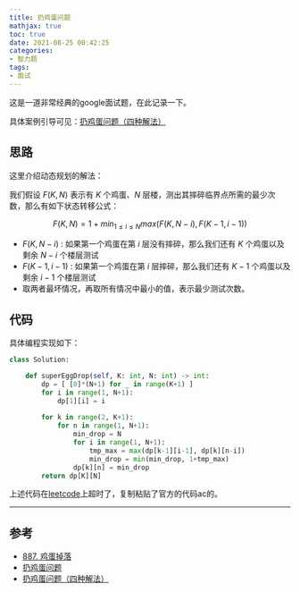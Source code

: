 ```yaml
---
title: 扔鸡蛋问题
mathjax: true
toc: true
date: 2021-08-25 00:42:25
categories: 
- 智力题
tags:
- 面试
---
```


这是一道非常经典的google面试题，在此记录一下。

<!--more-->

具体案例引导可见：[扔鸡蛋问题（四种解法）](https://blog.csdn.net/qq249356520/article/details/89207891)

## 思路

这里介绍动态规划的解法：

我们假设 $F(K,N)$ 表示有 $K$ 个鸡蛋、$N$ 层楼，测出其摔碎临界点所需的最少次数，那么有如下状态转移公式：

$$
F(K, N) = 1 + min_{1 \leq i \leq N} max(F(K, N-i), F(K-1, i-1))
$$

- $F(K, N-i)$ : 如果第一个鸡蛋在第 $i$ 层没有摔碎，那么我们还有 $K$ 个鸡蛋以及剩余 $N-i$ 个楼层测试
- $F(K-1, i-1)$ : 如果第一个鸡蛋在第 $i$ 层摔碎，那么我们还有 $K-1$ 个鸡蛋以及剩余 $i-1$ 个楼层测试
- 取两者最坏情况，再取所有情况中最小的值，表示最少测试次数。

## 代码

具体编程实现如下：

```python
class Solution:

    def superEggDrop(self, K: int, N: int) -> int:
        dp = [ [0]*(N+1) for _ in range(K+1) ]
        for i in range(1, N+1):
            dp[1][i] = i
        
        for k in range(2, K+1):
            for n in range(1, N+1):
                min_drop = N
                for i in range(1, N+1):
                    tmp_max = max(dp[k-1][i-1], dp[k][n-i])
                    min_drop = min(min_drop, 1+tmp_max)
                dp[k][n] = min_drop
        return dp[K][N]
```

上述代码在[leetcode](https://leetcode-cn.com/problems/super-egg-drop/)上超时了，复制粘贴了官方的代码ac的。

___

## 参考
- [887. 鸡蛋掉落](https://leetcode-cn.com/problems/super-egg-drop/)
- [扔鸡蛋问题](https://baike.baidu.com/item/%E6%89%94%E9%B8%A1%E8%9B%8B%E9%97%AE%E9%A2%98/24626883?fr=aladdin)
- [扔鸡蛋问题（四种解法）](https://blog.csdn.net/qq249356520/article/details/89207891)